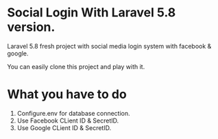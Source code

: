 # Social Login With Laravel 5.8 version.
Laravel 5.8 fresh project with  social media login system with facebook &amp; google.

You can easily clone this project and play with it.

# What you have to do

1. Configure.env for database connection.
2. Use Facebook CLient ID &amp; SecretID.
3. Use Google CLient ID &amp; SecretID.
